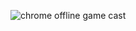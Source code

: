 ![chrome offline game cast](https://storage.googleapis.com/gweb-uniblog-publish-prod/original_images/Dino_non-birthday_version.gif)
